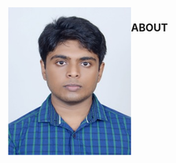 <!-- ---
title: PAGE TITLE HERE
layout: template
filename: about.md
---  -->
<!-- ![](https://github.com/SinhaSaptarshi/sinhasaptarshi.github.io/blob/master/DSC_5798%20.jpg?raw=true ) -->
<img align="left" width="250" height="300" src="https://github.com/SinhaSaptarshi/sinhasaptarshi.github.io/blob/master/DSC_5798%20.jpg?raw=true">

## ABOUT
